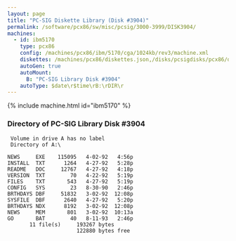 ```yaml
---
layout: page
title: "PC-SIG Diskette Library (Disk #3904)"
permalink: /software/pcx86/sw/misc/pcsig/3000-3999/DISK3904/
machines:
  - id: ibm5170
    type: pcx86
    config: /machines/pcx86/ibm/5170/cga/1024kb/rev3/machine.xml
    diskettes: /machines/pcx86/diskettes.json,/disks/pcsigdisks/pcx86/diskettes.json
    autoGen: true
    autoMount:
      B: "PC-SIG Library Disk #3904"
    autoType: $date\r$time\rB:\rDIR\r
---
```


{% include machine.html id="ibm5170" %}

### Directory of PC-SIG Library Disk #3904

     Volume in drive A has no label
     Directory of A:\

    NEWS     EXE    115095   4-02-92   4:56p
    INSTALL  TXT      1264   4-27-92   5:28p
    README   DOC     12767   4-27-92   4:18p
    VERSION  TXT        70   4-22-92   5:19p
    FILES    TXT       543   4-27-92   5:19p
    CONFIG   SYS        23   8-30-90   2:46p
    BRTHDAYS DBF     51832   3-02-92  12:08p
    SYSFILE  DBF      2640   4-27-92   5:20p
    BRTHDAYS NDX      8192   3-02-92  12:08p
    NEWS     MEM       801   3-02-92  10:13a
    GO       BAT        40   8-11-93   2:46p
           11 file(s)     193267 bytes
                          122880 bytes free
